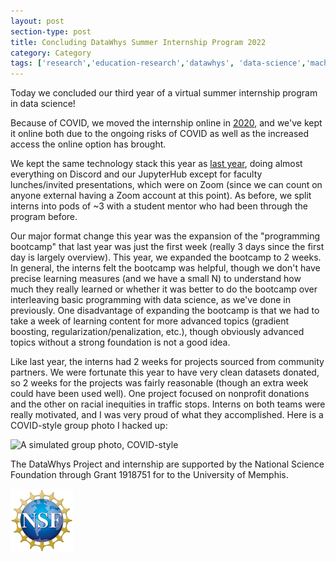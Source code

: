 ```yaml
---
layout: post
section-type: post
title: Concluding DataWhys Summer Internship Program 2022
category: Category
tags: ['research','education-research','datawhys', 'data-science','machine-learning','programming','statistics','service','outreach']
---
```

Today we concluded our third year of a virtual summer internship program in data science!

Because of COVID, we moved the internship online in [2020](https://olney.ai/category/2020/07/24/internship.html), and we've kept it online both due to the ongoing risks of COVID as well as the increased access the online option has brought. 

We kept the same technology stack this year as [last year](https://olney.ai/category/2021/07/23/internship.md), doing almost everything on Discord and our JupyterHub except for faculty lunches/invited presentations, which were on Zoom (since we can count on anyone external having a Zoom account at this point). As before, we split interns into pods of ~3 with a student mentor who had been through the program before. 

Our major format change this year was the expansion of the "programming bootcamp" that last year was just the first week (really 3 days since the first day is largely overview). This year, we expanded the bootcamp to 2 weeks. In general, the interns felt the bootcamp was helpful, though we don't have precise learning measures (and we have a small N) to understand how much they really learned or whether it was better to do the bootcamp over interleaving basic programming with data science, as we've done in previously. One disadvantage of expanding the bootcamp is that we had to take a week of learning content for more advanced topics (gradient boosting, regularization/penalization, etc.), though obviously advanced topics without a strong foundation is not a good idea.

Like last year, the interns had 2 weeks for projects sourced from community partners. We were fortunate this year to have very clean datasets donated, so 2 weeks for the projects was fairly reasonable (though an extra week could have been used well). One project focused on nonprofit donations and the other on racial inequities in traffic stops. Interns on both teams were really motivated, and I was very proud of what they accomplished. Here is a COVID-style group photo I hacked up:

![A simulated group photo, COVID-style](https://blogs.memphis.edu/aolney/files/2022/08/2022-intern-fake-group-photo.jpg)


The DataWhys Project and internship are supported by the National
Science Foundation through Grant 1918751 for to the University of
Memphis.

[![NSF award information](/img/nsf-logo.png "NSF award information")](https://nsf.gov/awardsearch/showAward?AWD_ID=1918751&HistoricalAwards=false)